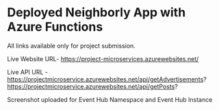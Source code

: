 # Deployed Neighborly App with Azure Functions

All links available only for project submission.

Live Website URL- https://project-microservices.azurewebsites.net/

Live API URL - https://projectmicroservice.azurewebsites.net/api/getAdvertisements?
                https://projectmicroservice.azurewebsites.net/api/getPosts?

Screenshot uploaded for Event Hub Namespace and Event Hub Instance